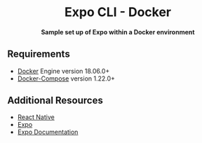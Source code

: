 <h1 align="center">Expo CLI - Docker</h1>
<h4 align="center">Sample set up of Expo within a Docker environment</h4>

## Requirements
- [Docker] Engine version 18.06.0+
- [Docker-Compose] version 1.22.0+

## Additional Resources
- [React Native]
- [Expo]
- [Expo Documentation]


[Expo]:https://expo.io/
[Expo Documentation]:https://docs.expo.io/
[React Native]:https://reactnative.dev/docs/environment-setup
[Docker]: https://docs.docker.com/engine/reference/builder/#usage
[Docker-Compose]: https://docs.docker.com/compose/compose-file/
